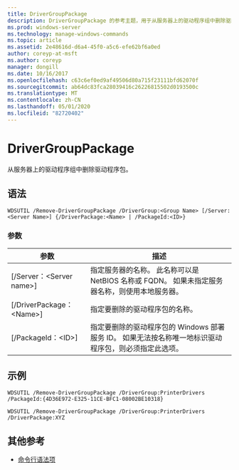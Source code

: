 ```yaml
---
title: DriverGroupPackage
description: DriverGroupPackage 的参考主题，用于从服务器上的驱动程序组中删除驱动程序包。
ms.prod: windows-server
ms.technology: manage-windows-commands
ms.topic: article
ms.assetid: 2e48616d-d6a4-45f0-a5c6-efe62bf6a0ed
author: coreyp-at-msft
ms.author: coreyp
manager: dongill
ms.date: 10/16/2017
ms.openlocfilehash: c63c6ef0ed9af49506d80a715f23111bfd62070f
ms.sourcegitcommit: ab64dc83fca28039416c26226815502d0193500c
ms.translationtype: MT
ms.contentlocale: zh-CN
ms.lasthandoff: 05/01/2020
ms.locfileid: "82720402"
---
```

# <a name="remove-drivergrouppackage"></a>DriverGroupPackage



从服务器上的驱动程序组中删除驱动程序包。

## <a name="syntax"></a>语法

```
WDSUTIL /Remove-DriverGroupPackage /DriverGroup:<Group Name> [/Server:<Server Name>] {/DriverPackage:<Name> | /PackageId:<ID>}
```

### <a name="parameters"></a>参数

|参数|描述|
|---------|-----------|
|[/Server：\<Server name>]|指定服务器的名称。 此名称可以是 NetBIOS 名称或 FQDN。 如果未指定服务器名称，则使用本地服务器。|
|[/DriverPackage：\<Name>]|指定要删除的驱动程序包的名称。|
|[/PackageId：\<ID>]|指定要删除的驱动程序包的 Windows 部署服务 ID。 如果无法按名称唯一地标识驱动程序包，则必须指定此选项。|

## <a name="examples"></a>示例

```
WDSUTIL /Remove-DriverGroupPackage /DriverGroup:PrinterDrivers /PackageId:{4D36E972-E325-11CE-BFC1-08002BE10318}
```
```
WDSUTIL /Remove-DriverGroupPackage /DriverGroup:PrinterDrivers /DriverPackage:XYZ
```

## <a name="additional-references"></a>其他参考

- [命令行语法项](command-line-syntax-key.md)